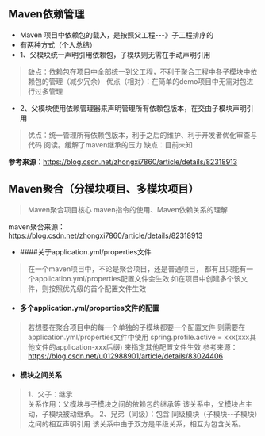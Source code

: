## Maven依赖管理
* Maven 项目中依赖包的载入，是按照父工程---》子工程排序的
* 有两种方式（个人总结）
* 1、父模块统一声明引用依赖包，子模块则无需在手动声明引用
> 缺点：依赖包在项目中全部统一到父工程，不利于聚合工程中各子模块中依赖包的管理（减少冗余）
> 优点（相对）：在简单的demo项目中无需对包进行过多管理
* 2、父模块使用依赖管理器来声明管理所有依赖包版本，在交由子模块声明引用
> 优点：统一管理所有依赖包版本，利于之后的维护、利于开发者优化审查与代码
> 阅读。缓解了maven继承的压力
> 缺点：目前未知

**参考来源**：https://blog.csdn.net/zhongxi7860/article/details/82318913


## Maven聚合（分模块项目、多模块项目）
>  Maven聚合项目核心 maven指令的使用、Maven依赖关系的理解

maven聚合来源：https://blog.csdn.net/zhongxi7860/article/details/82318913
* ####关于application.yml/properties文件
> 在一个maven项目中，不论是聚合项目，还是普通项目，
> 都有且只能有一个application.yml/properties配置文件会生效
> 如在项目中创建多个该文件，则按照优先级的首个配置文件生效

* #### 多个application.yml/properties文件的配置
> 若想要在聚合项目中的每一个单独的子模块都要一个配置文件
> 则需要在application.yml/properties文件中使用 
> spring.profile.active = xxx(xxx其他文件的application-xxx后缀)
> 来指定其他配置文件生效
> 参考来源：https://blog.csdn.net/u012988901/article/details/83024406

* #### 模块之间关系
> 1、父子：继承   
> 关系作用：父模块与子模块之间的依赖包的继承等
> 该关系中，父模块占主动，子模块被动继承。
> 2、兄弟（同级）：包含
> 同级模块（子模块--子模块）之间的相互声明引用
> 该关系中由于双方是平级关系，相互为包含关系。


